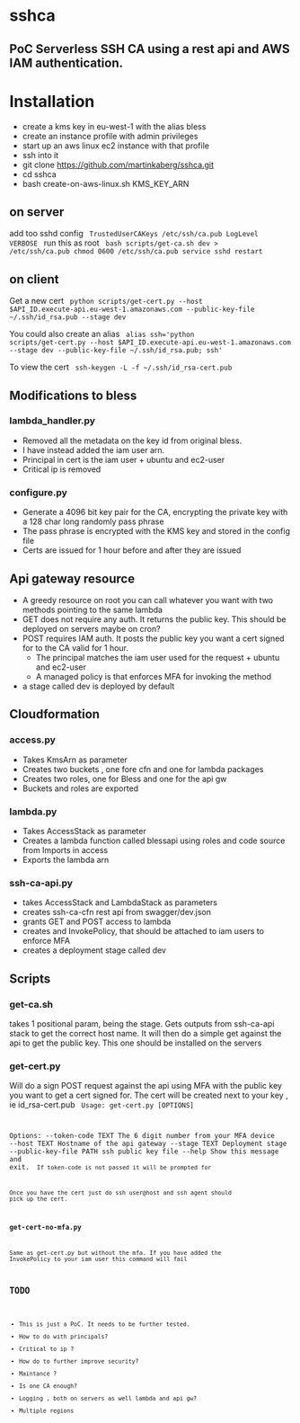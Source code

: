 # sshca

## PoC Serverless SSH CA using a rest api and AWS IAM authentication.


# Installation


* create a kms key in eu-west-1 with the alias bless
* create an instance profile with admin privileges
* start up an aws linux ec2 instance with that profile
* ssh into it
* git clone https://github.com/martinkaberg/sshca.git
* cd sshca
* bash create-on-aws-linux.sh KMS_KEY_ARN



## on server

add too sshd config
<code>
TrustedUserCAKeys /etc/ssh/ca.pub
LogLevel VERBOSE
</code>
run this as root
<code>
bash scripts/get-ca.sh dev > /etc/ssh/ca.pub
chmod 0600 /etc/ssh/ca.pub
service sshd restart
</code>
## on client
Get a new cert
<code>
python scripts/get-cert.py --host $API_ID.execute-api.eu-west-1.amazonaws.com --public-key-file ~/.ssh/id_rsa.pub --stage dev
</code>

You could also create an alias
<code>
alias ssh='python scripts/get-cert.py --host $API_ID.execute-api.eu-west-1.amazonaws.com --stage dev --public-key-file ~/.ssh/id_rsa.pub; ssh'
</code>

To view the cert
<code>
ssh-keygen -L -f ~/.ssh/id_rsa-cert.pub
</code>

## Modifications to bless

### lambda_handler.py

* Removed all the metadata on the key id from original bless.
* I have instead added the iam user arn.
* Principal in cert is the iam user  + ubuntu and ec2-user
* Critical ip is removed

### configure.py

* Generate a 4096 bit key pair for the CA,  encrypting the private key with a 128 char long randomly pass phrase
* The pass phrase is encrypted with the KMS key and stored in the config file
* Certs are issued for 1 hour before and after they are issued

## Api gateway resource

* A greedy resource on root you can call whatever you want with two methods pointing to the same lambda
* GET does not require any auth. It returns the public key. This should be deployed on servers maybe on cron?
* POST requires IAM auth. It posts the public key you want a cert signed for to the CA valid for 1 hour.
	* The principal matches the iam user used for the request + ubuntu and ec2-user
	* A managed policy is that enforces MFA for invoking the method
* a stage called dev is deployed by default


## Cloudformation

### access.py

* Takes KmsArn as parameter
* Creates two buckets , one fore cfn and one for lambda packages
* Creates two roles,  one for Bless and one for the api gw
* Buckets and roles are exported

### lambda.py

* Takes AccessStack as parameter
* Creates a lambda function called blessapi using roles and code source from Imports in access
* Exports the lambda arn

### ssh-ca-api.py

* takes AccessStack and LambdaStack as parameters
* creates ssh-ca-cfn rest api from swagger/dev.json
* grants GET and POST access to lambda
* creates and InvokePolicy, that should be attached to iam users to enforce MFA
* creates a deployment stage called dev


## Scripts

### get-ca.sh
takes 1 positional param, being the stage. Gets outputs from ssh-ca-api stack to get the correct host name. It will then
do a simple get against the api to get the public key. This one should be installed on the servers

### get-cert.py
Will do a sign POST request against the api using MFA with the public key you want to get a cert signed for.
The cert will be created next to your key , ie id_rsa-cert.pub
<code>
Usage: get-cert.py [OPTIONS]

Options:
  --token-code TEXT       The 6 digit number from your MFA device
  --host TEXT             Hostname of the api gateway
  --stage TEXT            Deployment stage
  --public-key-file PATH  ssh public key file
  --help                  Show this message and exit.
<code>
If token-code is not passed it will be prompted for

Once you have the cert just do ssh user@host and ssh agent should pick up the cert.

### get-cert-no-mfa.py
Same as get-cert.py but without the mfa.  If you have added the InvokePolicy to your iam user this command will fail


## TODO
* This is just a PoC. It needs to be further tested.
* How to do with principals?
* Critical to ip ?
* How do to further improve security?
* Maintance ?
* Is one CA enough?
* Logging , both on servers as well lambda and api gw?
* Multiple regions




